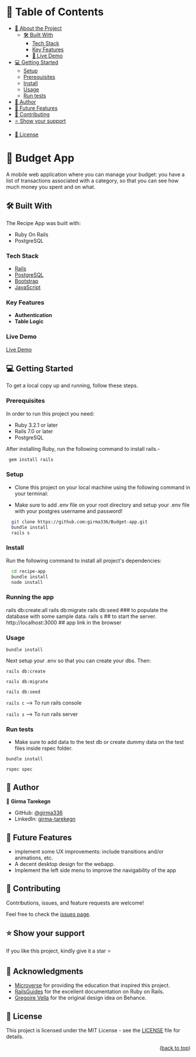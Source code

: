 <a name="readme-top"></a>

# 📗 Table of Contents

- [📖 About the Project](#about-project)
  - [🛠 Built With](#built-with)
    - [Tech Stack](#tech-stack)
    - [Key Features](#key-features)
    - [🚀 Live Demo](#live-demo)
- [💻 Getting Started](#getting-started)
  - [Setup](#setup)
  - [Prerequisites](#prerequisites)
  - [Install](#install)
  - [Usage](#usage)
  - [Run tests](#run-tests)
  <!-- - [Deployment](#triangular_flag_on_post-deployment) -->
- [👤 Author](#author)
- [🔭 Future Features](#future-features)
- [🤝 Contributing](#contributing)
- [⭐️ Show your support](#support)
<!-- - [🙏 Acknowledgements](#acknowledgements)
- [❓ FAQ](#faq) -->
- [📝 License](#license)

# 📖 Budget App <a name="about-project"></a>

A mobile web application where you can manage your budget: you have a list of transactions associated with a category, so that you can see how much money you spent and on what.

## 🛠 Built With <a name="built-with"></a>
The Recipe App was built with:

- Ruby On Rails
- PostgreSQL

### Tech Stack <a name="tech-stack"></a>

<!-- <details>
  <summary>Client</summary>
  <ul>
    <li><a href="https://reactjs.org/">React.js</a></li>
  </ul>
</details> -->

  <ul>
    <li><a href="https://rubyonrails.org/">Rails</a></li>
    <li><a href="https://www.postgresql.org/">PostgreSQL</a></li>
    <li><a href="https://getbootstrap.com/">Bootstrap</a></li>
    <li><a href="https://www.javascript.com/">JavaScript</a></li>
  </ul>

### Key Features <a name="key-features"></a>

- **Authentication**
- **Table Logic**

### Live Demo <a name="live-demo"></a>

[Live Demo]()

## 💻 Getting Started <a name="getting-started"></a>

To get a local copy up and running, follow these steps.

### Prerequisites

In order to run this project you need:
- Ruby 3.2.1 or later
- Rails 7.0 or later
- PostgreSQL

After installing Ruby, run the following command to install rails.-

```sh
 gem install rails
```

### Setup

- Clone this project on your local machine using the following command in your terminal:

- Make sure to add .env file on your root directory and setup your .env file with your postgres username and password!

```sh
  git clone https://github.com:girma336/Budget-app.git
  bundle install
  rails s
```

### Install

Run the following command to install all project's dependencies:

```sh
  cd recipe-app
  bundle install
  node install
```

### Running the app

rails db:create:all
rails db:migrate
rails db:seed ### to populate the database with some sample data.
rails s ## to start the server.
http://localhost:3000 ## app link in the browser

### Usage

`bundle install`

Next setup your .env so that you can create your dbs. Then:

`rails db:create`

`rails db:migrate`

`rails db:seed`

`rails c` --> To run rails console

`rails s` --> To run rails server

### Run tests

- Make sure to add data to the test db or create dummy data on the test files inside rspec folder.

`bundle install`

`rspec spec`

## 👤 Author <a name="author"></a>

👤 **Girma Tarekegn**

- GitHub: [@girma336](https://github.com/girma336/)
- LinkedIn: [girma-tarekegn](https://linkedin.com/in/girma-tarekegn/)

## 🔭 Future Features <a name="future-features"></a>

- implement some UX improvements: include transitions and/or animations, etc.
- A decent desktop design for the webapp.
- Implement the left side menu to improve the navigability of the app

## 🤝 Contributing <a name="contributing"></a>

Contributions, issues, and feature requests are welcome!

Feel free to check the [issues page](https://github.com/girma336/Buget-app/issues/).

## ⭐️ Show your support <a name="support"></a>

If you like this project, kindly give it a star ⭐️

## 🙏 Acknowledgments <a name="acknowledgements"></a>

- [Microverse](https://www.microverse.org/) for providing the education that inspired this project.
- [RailsGuides](https://guides.rubyonrails.org/) for the excellent documentation on Ruby on Rails.
- [Gregoire Vella](https://www.behance.net/gallery/19759151/Snapscan-iOs-design-and-branding?tracking_source=) for the original design idea on Behance.

## 📝 License <a name="license"></a>
This project is licensed under the MIT License - see the [LICENSE](./LICENSE) file for details.

<p align="right">(<a href="#readme-top">back to top</a>)</p>